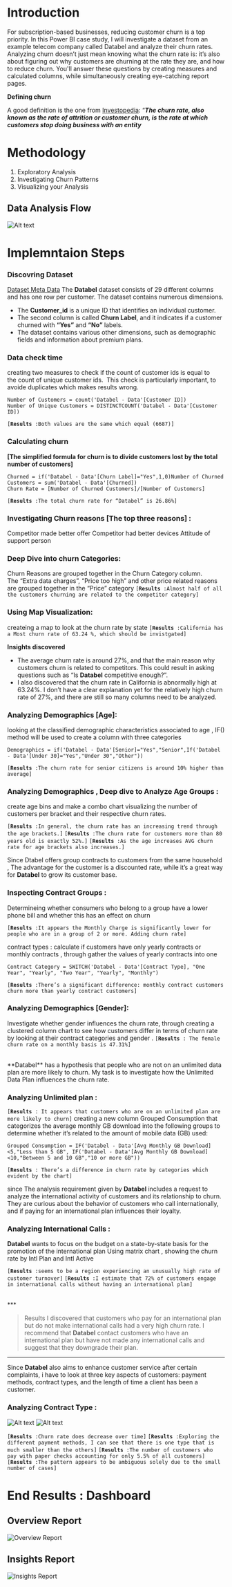 # Introduction

For subscription-based businesses, reducing customer churn is a top priority. In this Power BI case study, I will investigate a dataset from an example telecom company called Databel and analyze their churn rates.
Analyzing churn doesn’t just mean knowing what the churn rate is: it’s also about figuring out why customers are churning at the rate they are, and how to reduce churn. You'll answer these questions by creating measures and calculated columns, while simultaneously creating eye-catching report pages.

**Defining churn**

A good definition is the one from [Investopedia](https://www.investopedia.com/terms/c/churnrate.asp):
“<strong><em>The churn rate, also known as the rate of attrition or customer churn, is the rate at which customers stop doing business with an entity</em></strong>

# Methodology

1. Exploratory Analysis
2. Investigating Churn Patterns
3. Visualizing your Analysis

## Data Analysis Flow

![Alt text](/Images/1.png "Optional title")




# Implemntaion Steps

### Discovring Dataset

[Dataset Meta Data](https://assets.datacamp.com/production/repositories/5993/datasets/c55ad82061b13bc07f6516e51cba9883a90bfa27/Metadata%20-%20Case%20Study_Analyzing%20Customer%20Churn%20in%20Power%20BI.pdf)
The **Databel** dataset consists of 29 different columns and has one row per customer.
The dataset contains numerous dimensions.

* The **Customer\_id** is a unique ID that identifies an individual customer.
* The second column is called <strong>Churn Label</strong>, and it indicates if a customer churned with **“Yes”** and **“No”** labels. 
* The dataset contains various other dimensions, such as demographic fields and information about premium plans.

### Data check time

creating two measures to check if the count of customer ids is equal to the count of unique customer ids. 
This check is particularly important, to avoide duplicates which makes results wrong.

```
Number of Customers = count('Databel - Data'[Customer ID])
Number of Unique Customers = DISTINCTCOUNT('Databel - Data'[Customer ID])
```

`[`<strong>`Results`</strong>` :Both values are the same which equal (6687)]`

### **Calculating churn** 

**[The simplified formula for churn is to divide customers lost by the total number of customers]**

```
Churned = if('Databel - Data'[Churn Label]="Yes",1,0)Number of Churned Customers = sum('Databel - Data'[Churned])
Churn Rate = [Number of Churned Customers]/[Number of Customers]
```

`[`<strong>`Results`</strong>` :The total churn rate for “Databel” is 26.86%]`

### **Investigating Churn reasons [The top three reasons] :**

Competitor made better offer
Competitor had better devices
Attitude of support person

### Deep Dive into churn Categories:

Churn Reasons are grouped together in the Churn Category column. 
The “Extra data charges”, “Price too high” and other price related reasons are grouped together in the “Price” category
`[`<strong>`Results`</strong>` :Almost half of all the customers churning are related to the competitor category]`

### **Using Map Visualization:**

createing a map to look at the churn rate by state
`[`<strong>`Results`</strong>` :California has a Most churn rate of 63.24 %, which should be invistgated]`

**Insights discovered** 

* The average churn rate is around 27%, and that the main reason why customers churn is related to competitors. This could result in asking questions such as “Is **Databel** competitive enough?”.
* I also discovered that the churn rate in California is abnormally high at 63.24%. I don’t have a clear explanation yet for the relatively high churn rate of 27%, and there are still so many columns need to be analyzed.


### Analyzing Demographics [Age]:


looking at the classified demographic characteristics associated to age , IF() method will be used to create a column with three categories

```
Demographics = if('Databel - Data'[Senior]="Yes","Senior",If('Databel - Data'[Under 30]="Yes","Under 30","Other"))
```

`[`<strong>`Results`</strong>` :The churn rate for senior citizens is around 10% higher than average]`

### **Analyzing Demographics , Deep dive to Analyze Age Groups :**

create age bins and make a combo chart visualizing the number of customers per bracket and their respective churn rates.

`[`<strong>`Results`</strong>` :In general, the churn rate has an increasing trend through the age brackets.]`
`[`<strong>`Results`</strong>` :The churn rate for customers more than 80 years old is exactly 52%.]`
`[`<strong>`Results`</strong>` :As the age increases AVG churn rate for age brackets also increases.]`

Since Dtabel offers group contracts to customers from the same household , The advantage for the customer is a discounted rate, while it’s a great way for **Databel** to grow its customer base.

### Inspecting Contract Groups :


Determineing whether consumers who belong to a group have a lower phone bill and whether this has an effect on churn

`[`<strong>`Results`</strong>` :It appears the Monthly Charge is significantly lower for people who are in a group of 2 or more. Adding churn rate]`

contract types : calculate if customers have only yearly contracts or monthly contracts , through gather the values of yearly contracts into one

```
Contract Category = SWITCH('Databel - Data'[Contract Type], "One Year", "Yearly", "Two Year", "Yearly", "Monthly")
```

`[`<strong>`Results`</strong>` :There’s a significant difference: monthly contract customers churn more than yearly contract customers]`

### Analyzing Demographics [Gender]:


Investigate whether gender influences the churn rate, through creating a clustered column chart to see how customers differ in terms of churn rate by looking at their contract categories and gender .
`[`<strong>`Results`</strong>` : The female churn rate on a monthly basis is 47.31%]`

<br>
**Databel** has a hypothesis that people who are not on an unlimited data plan are more likely to churn. My task is to investigate how the Unlimited Data Plan influences the churn rate.

### Analyzing Unlimited plan :


`[`<strong>`Results`</strong>` : It appears that customers who are on an unlimited plan are more likely to churn]`
creating a new column Grouped Consumption that categorizes the average monthly GB download into the following groups to determine whether it’s related to the amount of mobile data (GB) used:

```
Grouped Consumption = IF('Databel - Data'[Avg Monthly GB Download]<5,"Less than 5 GB", IF('Databel - Data'[Avg Monthly GB Download]<10,"Between 5 and 10 GB","10 or more GB"))
```

`[`<strong>`Results`</strong>` : There’s a difference in churn rate by categories which evident by the chart]`

since The analysis requirement given by **Databel** includes a request to analyze the international activity of customers and its relationship to churn. 
They are curious about the behavior of customers who call internationally, and if paying for an international plan influences their loyalty.

### Analyzing International Calls :


**Databel** wants to focus on the budget on a state-by-state basis for the promotion of the international plan
Using matrix chart , showing the churn rate by Intl Plan and Intl Active

`[`<strong>`Results`</strong>` :seems to be a region experiencing an unusually high rate of customer turnover]`
`[`<strong>`Results`</strong>` :I estimate that 72% of customers engage in international calls without having an international plan]`

<br>
***

> Results I discovered that customers who pay for an international plan but do not make international calls had a very high churn rate. I recommend that **Databel** contact customers who have an international plan but have not made any international calls and suggest that they downgrade their plan.


***

Since **Databel** also aims to enhance customer service after certain complaints, i have to look at three key aspects of customers: payment methods, contract types, and the length of time a client has been a customer.

### Analyzing Contract Type :

![Alt text](/Images/2.png "Optional title")
![Alt text](/Images/3.png "Optional title")




`[`<strong>`Results`</strong>` :Churn rate does decrease over time]`
`[`<strong>`Results`</strong>` :Exploring the different payment methods, I can see that there is one type that is much smaller than the others]`
`[`<strong>`Results`</strong>` :The number of customers who pay with paper checks accounting for only 5.5% of all customers]`
`[`<strong>`Results`</strong>` :The pattern appears to be ambiguous solely due to the small number of cases]`

# End Results : Dashboard


## Overview Report

![Overview Report](/Images/4.png "Overview Report")

## Insights Report
![Insights Report](/Images/5.png "Insights Report")


